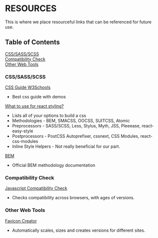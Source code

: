 RESOURCES
=========

This is where we place resourceful links that can be referenced for future use.

Table of Contents
-----------------
[CSS/SASS/SCSS](#CSS/SASS/SCSS)  
[Compatibility Check](#Compatibility-Check)  
[Other Web Tools](#Other-Web-Tools)  





















### CSS/SASS/SCSS

[CSS Guide W3Schools](https://www.w3schools.com/cssref/default.asp)
* Best css guide with demos

[What to use for react styling?](https://www.andrewhfarmer.com/how-to-style-react/)  
* Lists all of your options to build a css  
* Methodologies - BEM, SMACSS, OOCSS, SUITCSS, Atomic
* Preprocessors - SASS/SCSS, Less, Stylus, Myth, JSS, Pleeease, react-easy-style
* Postprocessors - PostCSS Autoprefixer, cssnext, CSS Modules, react-css-modules
* Inline Style Helpers - Not really beneficial for our part.

[BEM](https://en.bem.info/methodology/)
* Official BEM methodology documentation
   
### Compatibility Check
[Javascript Compatibility Check](https://caniuse.com/#home)
* Checks compatibility across browsers, with ages of versions.


### Other Web Tools

[Favicon Creator](https://realfavicongenerator.net/)
* Automatically scales, sizes and creates versions for different sites.